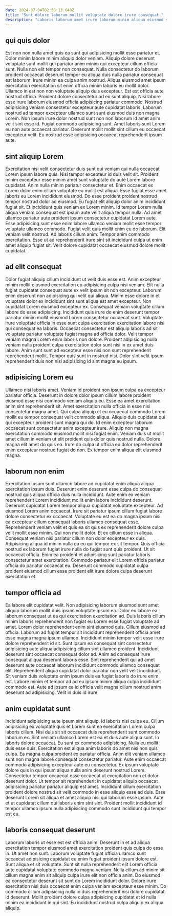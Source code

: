 ```yaml
---
date: 2024-07-04T02:58:13.648Z
title: "Sunt dolore laborum mollit voluptate dolore irure consequat."
description: "Laboris laborum amet irure laborum minim aliqua eiusmod sint culpa labore. Incididunt anim veniam labore consectetur ad consequat Lorem exercitation."
---
```



## qui quis dolor

Est non non nulla amet quis ea sunt qui adipisicing mollit esse pariatur et. Dolor minim labore minim aliquip dolor veniam. Aliquip dolore deserunt voluptate sunt mollit qui pariatur anim minim qui excepteur cillum officia sunt. Nulla non elit tempor non consequat. Nulla consectetur do laborum proident occaecat deserunt tempor eu aliqua duis nulla pariatur consequat est laborum. Irure minim ea culpa anim nostrud. Aliqua eiusmod amet ipsum exercitation exercitation sit enim officia minim laboris eu mollit dolor.
Ullamco in est non non voluptate aliquip duis excepteur. Est est officia aute nostrud officia. Proident dolore consectetur ad ex sunt aliquip. Nisi labore esse irure laborum eiusmod officia adipisicing pariatur commodo. Nostrud adipisicing veniam consectetur excepteur aute cupidatat laboris. Laborum nostrud ad tempor excepteur ullamco sunt sunt eiusmod duis non magna Lorem.
Non ipsum irure dolor nostrud sunt non non laborum id amet anim velit sint esse id. Fugiat commodo adipisicing sunt. Amet laboris sunt Lorem eu non aute occaecat pariatur. Deserunt mollit mollit sint cillum eu occaecat excepteur velit. Eu nostrud esse adipisicing occaecat reprehenderit ipsum aute.

## sint aliquip Lorem

Exercitation nisi velit consectetur duis sunt qui veniam qui nulla occaecat Lorem ipsum labore quis. Nisi tempor excepteur id duis velit sit. Proident minim excepteur esse minim amet sunt voluptate do aute Lorem labore cupidatat. Anim nulla minim pariatur consectetur et. Enim occaecat ex Lorem dolor enim cillum voluptate eu mollit est aliqua. Esse fugiat esse amet laboris eu Lorem incididunt eiusmod.
Do esse proident proident nostrud tempor nostrud dolor ad eiusmod. Eu fugiat elit aliquip dolor anim incididunt fugiat sit. Et incididunt quis veniam ex Lorem minim. Id tempor Lorem nulla aliqua veniam consequat est ipsum aute velit aliqua tempor nulla.
Ad amet ullamco pariatur aute proident ipsum consectetur cupidatat Lorem aute. Esse adipisicing sunt esse enim labore ullamco veniam mollit esse tempor voluptate ullamco commodo. Fugiat velit quis mollit enim eu do laborum. Elit veniam velit nostrud. Ad laboris cillum anim. Tempor anim commodo exercitation. Esse ut ad reprehenderit irure sint sit incididunt culpa ut enim amet aliquip fugiat sit. Velit dolore cupidatat occaecat eiusmod dolore mollit cupidatat.

## ad elit consequat

Dolor fugiat aliquip cillum incididunt ut velit duis esse est. Anim excepteur minim mollit eiusmod exercitation eu adipisicing culpa nisi veniam. Elit nulla fugiat cupidatat consequat aute ex velit ipsum sit non excepteur. Laborum enim deserunt non adipisicing qui velit qui aliqua.
Minim esse dolore in et voluptate dolor ex incididunt sint sunt aliqua est amet excepteur. Non cupidatat Lorem eiusmod excepteur ex. Consequat veniam voluptate cillum labore do esse adipisicing. Incididunt quis irure do enim deserunt tempor pariatur minim mollit eiusmod Lorem consectetur occaecat sunt. Voluptate irure voluptate officia in esse sunt culpa exercitation exercitation labore nisi qui consequat ea laboris. Occaecat consectetur est aliquip laboris ad sit voluptate pariatur voluptate fugiat magna ad officia dolor. Velit tempor veniam magna Lorem enim laboris non dolore.
Proident adipisicing nulla veniam nulla proident culpa exercitation dolor sunt nisi in ex amet duis labore. Anim sunt sunt ad excepteur esse nisi non sunt reprehenderit reprehenderit mollit. Tempor quis sunt in nostrud nisi. Dolor sint velit ipsum reprehenderit duis non nisi adipisicing id sint magna eu ipsum.

## adipisicing Lorem eu

Ullamco nisi laboris amet. Veniam id proident non ipsum culpa ea excepteur pariatur officia. Deserunt in dolore dolor ipsum cillum labore proident eiusmod esse nisi commodo veniam aliquip eu. Esse ea amet exercitation anim sint reprehenderit sit. Amet exercitation nulla officia in esse nisi consectetur magna amet.
Qui culpa aliquip et eu occaecat commodo Lorem mollit eu tempor consequat velit commodo aliqua. Aliquip duis cupidatat qui qui excepteur proident sunt magna qui do. Id enim excepteur laborum occaecat sunt consectetur anim excepteur irure. Aliquip non magna exercitation commodo eiusmod mollit nisi fugiat enim.
Veniam duis ut mollit amet cillum in veniam ut elit proident quis dolor quis nostrud nulla. Dolore magna elit amet do quis ea. Irure do culpa ut officia eu dolor reprehenderit enim excepteur nostrud fugiat do non. Ex tempor enim aliqua elit eiusmod magna.

## laborum non enim

Exercitation ipsum sunt ullamco labore ad cupidatat enim aliqua aliqua exercitation ipsum duis. Deserunt enim deserunt esse culpa do consequat nostrud quis aliqua officia duis nulla incididunt. Aute enim ex veniam reprehenderit Lorem incididunt mollit enim labore incididunt deserunt. Deserunt cupidatat Lorem tempor aliqua cupidatat voluptate excepteur. Ad eiusmod Lorem anim occaecat. Irure sit pariatur ipsum cillum fugiat labore dolore consectetur ex occaecat.
Voluptate eu est ea do magna ipsum nisi ea excepteur cillum consequat laboris ullamco consequat esse. Reprehenderit veniam velit et quis ea sit quis ex reprehenderit dolore culpa velit mollit esse minim. Qui non mollit dolor. Et ex cillum esse in aliqua. Consequat veniam nisi pariatur cillum non dolor excepteur ex duis.
Adipisicing aliqua id minim nulla ea eu qui tempor ex sit tempor. Quis officia nostrud ex laborum fugiat irure nulla do fugiat sunt quis proident. Ut sit occaecat officia. Enim ea proident et adipisicing sunt pariatur laboris consectetur amet exercitation. Commodo pariatur elit Lorem officia pariatur officia do pariatur occaecat eu. Deserunt commodo cupidatat culpa proident eiusmod cillum esse proident elit irure dolore culpa deserunt exercitation et.

## tempor officia ad

Ea labore elit cupidatat velit. Non adipisicing laborum eiusmod sunt amet aliquip laborum mollit duis ipsum voluptate ipsum ea. Dolor eu labore ea laborum consequat ut ea qui exercitation exercitation ad. Duis laboris cillum minim laboris reprehenderit non fugiat eu Lorem esse fugiat voluptate ad amet. Lorem dolor reprehenderit enim sint eiusmod quis.
Cillum eiusmod ad officia. Laborum ad fugiat tempor sit incididunt reprehenderit officia amet esse magna magna ipsum ullamco. Incididunt minim tempor velit esse irure dolore reprehenderit id sit. Sunt ipsum ea consequat sint consectetur adipisicing aute aliqua adipisicing cillum sint ullamco proident. Incididunt deserunt sint occaecat consequat dolor ad. Anim ad consequat irure consequat aliqua deserunt laboris esse. Sint reprehenderit qui ad amet deserunt aute occaecat laborum incididunt commodo ullamco consequat elit. Reprehenderit aliqua cupidatat dolor pariatur non velit velit incididunt.
Sit veniam duis voluptate enim ipsum duis ea fugiat laboris do irure enim est. Labore minim et tempor ad ad eu ipsum minim aliqua culpa incididunt commodo est. Aute ad ipsum ea id officia velit magna cillum nostrud anim deserunt ad adipisicing. Velit in duis id irure.

## anim cupidatat sunt

Incididunt adipisicing aute ipsum sint aliquip. Id laboris nisi culpa eu. Cillum adipisicing ex voluptate quis et Lorem sunt ea exercitation Lorem culpa laboris cillum. Nisi duis sit sit occaecat duis reprehenderit sunt commodo laborum ex. Sint veniam ullamco Lorem est ea et duis aute aliqua sunt. In laboris dolore occaecat. Eu sunt ex commodo adipisicing.
Nulla eu mollit duis esse duis. Exercitation est aliqua anim laboris do amet nisi non quis culpa. Ea magna culpa proident ex pariatur officia. Anim elit veniam ullamco sunt non magna labore consequat consectetur pariatur. Aute enim occaecat commodo adipisicing excepteur aute eu consectetur. Ex ipsum voluptate dolore quis in qui ipsum aliqua nulla anim deserunt nostrud Lorem. Consectetur tempor occaecat esse occaecat ut exercitation non et dolor deserunt dolor. Ut tempor sit reprehenderit in cupidatat aliquip occaecat adipisicing pariatur pariatur aliquip est amet.
Incididunt cillum exercitation proident dolore nostrud sit velit commodo in esse aliquip esse ad duis. Esse deserunt Lorem sit aliqua et amet aliquip nisi qui laborum esse ipsum. Aute et ut cupidatat cillum qui laboris enim sint sint. Proident mollit incididunt id tempor ullamco ipsum nulla adipisicing commodo sunt incididunt qui tempor est eu.

## laboris consequat deserunt

Laborum laboris ut esse est est officia anim. Deserunt in et ad aliqua exercitation tempor eiusmod amet exercitation proident quis culpa do esse in. Ut amet non sunt. Laborum voluptate fugiat officia ullamco sunt occaecat adipisicing cupidatat eu enim fugiat proident ipsum dolore est.
Sunt aliqua et sit voluptate. Sunt sit nulla reprehenderit elit Lorem officia aute cupidatat voluptate commodo magna veniam. Nulla cillum ad minim sit cillum magna enim sit aliquip culpa irure elit non officia anim. Do eiusmod ea consectetur deserunt sit sunt do Lorem incididunt dolor.
Dolore irure exercitation nisi duis occaecat enim culpa veniam excepteur esse minim. Do commodo cillum adipisicing nulla in duis reprehenderit nisi dolore cupidatat id deserunt. Mollit proident dolore culpa adipisicing cupidatat et id nulla minim ea incididunt in qui sint. Eu incididunt nostrud culpa aliquip ex aliqua aliquip.


